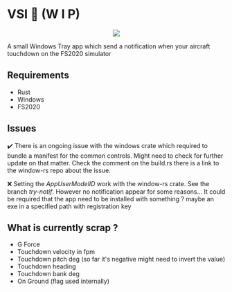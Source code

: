 # VSI 🛬 (W I P)

<p align="center">
    <img src="https://i.makeagif.com/media/1-10-2021/CCtgdM.gif">
</p>

A small Windows Tray app which send a notification when your aircraft touchdown on the FS2020 simulator

## Requirements

- Rust
- Windows
- FS2020

## Issues

✔️ There is an ongoing issue with the windows crate which required to bundle a manifest for the common controls. Might need to check for further update on that matter. Check the comment on the build.rs there is a link to the window-rs repo about the issue.

❌ Setting the *AppUserModelID* work with the window-rs crate. See the branch *try-notif*. However no notification appear for some reasons... It could be required that the app need to be installed with something ? maybe an exe in a specified path with registration key

## What is currently scrap ?

- G Force
- Touchdown velocity in fpm
- Touchdown pitch deg (so far it's negative might need to invert the value)
- Touchdown heading
- Touchdown bank deg
- On Ground (flag used internally)
